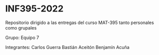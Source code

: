 # INF395-2022
Repositorio dirigido a las entregas del curso MAT-395 tanto personales como grupales

Grupo: Equipo 7

Integrantes: Carlos Guerra
             Bastián Aceitón
             Benjamín Acuña

